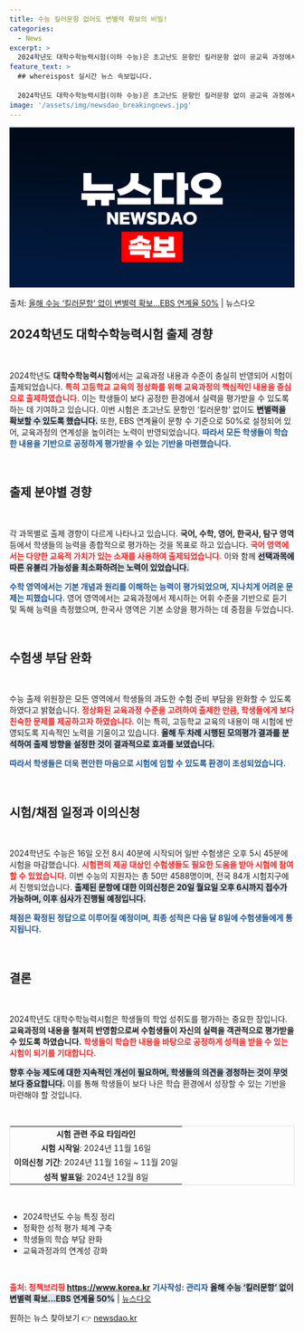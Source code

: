 ```yaml
---
title: 수능 킬러문항 없어도 변별력 확보의 비밀!
categories:
  - News
excerpt: >
  2024학년도 대학수학능력시험(이하 수능)은 초고난도 문항인 킬러문항 없이 공교육 과정에서 다루는 내용만으로…
feature_text: >
  ## whereispost 실시간 뉴스 속보입니다.

  2024학년도 대학수학능력시험(이하 수능)은 초고난도 문항인 킬러문항 없이 공교육 과정에서 다루는 내용만으로…
image: '/assets/img/newsdao_breakingnews.jpg'
---
```


![뉴스다오 속보](/assets/img/newsdao_breakingnews.jpg)

<p>출처: <a href="https://newsdao.kr/2537" rel="dofollow">올해 수능 ‘킬러문항’ 없이 변별력 확보…EBS 연계율 50%</a> | 뉴스다오</p>

<h2 data-ke-size="size26">2024학년도 대학수학능력시험 출제 경향</h2>

<p data-ke-size="size16">&nbsp;</p>

2024학년도 <b>대학수학능력시험</b>에서는 교육과정 내용과 수준이 충실히 반영되어 시험이 출제되었습니다. <b><span style="color: #ee2323;">특히 고등학교 교육의 정상화를 위해 교육과정의 핵심적인 내용을 중심으로 출제하였습니다.</span></b> 이는 학생들이 보다 공정한 환경에서 실력을 평가받을 수 있도록 하는 데 기여하고 있습니다. 이번 시험은 초고난도 문항인 ‘킬러문항’ 없이도 <b><span style="background-color: #21538527;">변별력을 확보할 수 있도록 했습니다.</span></b> 또한, EBS 연계율이 문항 수 기준으로 50%로 설정되어 있어, 교육과정의 연계성을 높이려는 노력이 반영되었습니다. <b><span style="color: #1a5490;">따라서 모든 학생들이 학습한 내용을 기반으로 공정하게 평가받을 수 있는 기반을 마련했습니다.</span></b>

<p data-ke-size="size16">&nbsp;</p>

<h2 data-ke-size="size26">출제 분야별 경향</h2>

<p data-ke-size="size16">&nbsp;</p>

각 과목별로 출제 경향이 다르게 나타나고 있습니다. <b>국어, 수학, 영어, 한국사, 탐구 영역</b> 등에서 학생들의 능력을 종합적으로 평가하는 것을 목표로 하고 있습니다. <b><span style="color: #ee2323;">국어 영역에서는 다양한 교육적 가치가 있는 소재를 사용하여 출제되었습니다.</span></b> 이와 함께 <b><span style="background-color: #21538527;">선택과목에 따른 유불리 가능성을 최소화하려는 노력이 있었습니다.</span></b>

<b><span style="color: #1a5490;">수학 영역에서는 기본 개념과 원리를 이해하는 능력이 평가되었으며, 지나치게 어려운 문제는 피했습니다.</span></b> 영어 영역에서는 교육과정에서 제시하는 어휘 수준을 기반으로 듣기 및 독해 능력을 측정했으며, 한국사 영역은 기본 소양을 평가하는 데 중점을 두었습니다. 

<p data-ke-size="size16">&nbsp;</p>

<h2 data-ke-size="size26">수험생 부담 완화</h2>

<p data-ke-size="size16">&nbsp;</p>

수능 출제 위원장은 모든 영역에서 학생들의 과도한 수험 준비 부담을 완화할 수 있도록 하였다고 밝혔습니다. <b><span style="color: #ee2323;">정상화된 교육과정 수준을 고려하여 출제한 만큼, 학생들에게 보다 친숙한 문제를 제공하고자 하였습니다.</span></b> 이는 특히, 고등학교 교육의 내용이 매 시험에 반영되도록 지속적인 노력을 기울이고 있습니다. <b><span style="background-color: #21538527;">올해 두 차례 시행된 모의평가 결과를 분석하여 출제 방향을 설정한 것이 결과적으로 효과를 보였습니다.</span></b>

<b><span style="color: #1a5490;">따라서 학생들은 더욱 편안한 마음으로 시험에 임할 수 있도록 환경이 조성되었습니다.</span></b>

<p data-ke-size="size16">&nbsp;</p>

<h2 data-ke-size="size26">시험/채점 일정과 이의신청</h2>

<p data-ke-size="size16">&nbsp;</p>

2024학년도 수능은 16일 오전 8시 40분에 시작되어 일반 수험생은 오후 5시 45분에 시험을 마감했습니다. <b><span style="color: #ee2323;">시험편의 제공 대상인 수험생들도 필요한 도움을 받아 시험에 참여할 수 있었습니다.</span></b> 이번 수능의 지원자는 총 50만 4588명이며, 전국 84개 시험지구에서 진행되었습니다.  <b><span style="background-color: #21538527;">출제된 문항에 대한 이의신청은 20일 월요일 오후 6시까지 접수가 가능하며, 이후 심사가 진행될 예정입니다.</span></b>

<b><span style="color: #1a5490;">채점은 확정된 정답으로 이루어질 예정이며, 최종 성적은 다음 달 8일에 수험생들에게 통지됩니다.</span></b>

<p data-ke-size="size16">&nbsp;</p>

<h2 data-ke-size="size26">결론</h2>

<p data-ke-size="size16">&nbsp;</p>

2024학년도 대학수학능력시험은 학생들의 학업 성취도를 평가하는 중요한 장입니다. <b>교육과정의 내용을 철저히 반영함으로써 수험생들이 자신의 실력을 객관적으로 평가받을 수 있도록 하였습니다.</b> <b><span style="color: #ee2323;">학생들이 학습한 내용을 바탕으로 공정하게 성적을 받을 수 있는 시험이 되기를 기대합니다.</span></b> 

<b><span style="background-color: #21538527;">향후 수능 제도에 대한 지속적인 개선이 필요하며, 학생들의 의견을 경청하는 것이 무엇보다 중요합니다.</span></b> 이를 통해 학생들이 보다 나은 학습 환경에서 성장할 수 있는 기반을 마련해야 할 것입니다. 

<p data-ke-size="size16">&nbsp;</p> 

<table style="width:100%; border-collapse: collapse; border: 1px solid #dee2e6;">
  <tr>
    <td style="text-align: center; height: 17px;"><b>시험 관련 주요 타임라인</b></td>
  </tr>
  <tr>
    <td style="text-align: center; height: 17px;"><b>시험 시작일</b>: 2024년 11월 16일</td>
  </tr>
  <tr>
    <td style="text-align: center; height: 17px;"><b>이의신청 기간</b>: 2024년 11월 16일 ~ 11월 20일</td>
  </tr>
  <tr>
    <td style="text-align: center; height: 17px;"><b>성적 발표일</b>: 2024년 12월 8일</td>
  </tr>
</table>

<p data-ke-size="size16">&nbsp;</p> 

<ul>
  <li>2024학년도 수능 특징 정리</li>
  <li>정확한 성적 평가 체계 구축</li>
  <li>학생들의 학습 부담 완화</li>
  <li>교육과정과의 연계성 강화</li>
</ul>

<p data-ke-size="size16">&nbsp;</p>

<b><span style="color: #ee2323;">출처: 정책브리핑 https://www.korea.kr</span></b>
<b><span style="color: #1a5490;">기사작성: 관리자</span></b>
<b><span style="background-color: #21538527;">올해 수능 ‘킬러문항’ 없이 변별력 확보…EBS 연계율 50%</span></b> | <a href="https://newsdao.kr/2537">뉴스다오</a> 

원하는 뉴스 찾아보기 👉 <a href="https://newsdao.kr" rel="dofollow">newsdao.kr</a>


